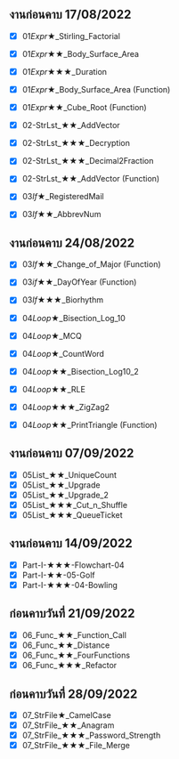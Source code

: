 ## งานก่อนคาบ 17/08/2022

- [x] 01*Expr*★_Stirling_Factorial
- [x] 01*Expr*★★_Body_Surface_Area
- [x] 01*Expr*★★★_Duration
- [x] 01*Expr*★_Body_Surface_Area (Function)
- [x] 01*Expr*★★_Cube_Root (Function)

- [x] 02-StrLst_★★_AddVector
- [x] 02-StrLst_★★★_Decryption
- [x] 02-StrLst_★★★_Decimal2Fraction
- [x] 02-StrLst_★★_AddVector (Function)

- [x] 03*If*★_RegisteredMail
- [x] 03*If*★★_AbbrevNum

## งานก่อนคาบ 24/08/2022

- [x] 03*If*★★_Change_of_Major (Function)
- [x] 03*if*★★_DayOfYear (Function)
- [x] 03*If*★★★_Biorhythm

- [x] 04*Loop*★_Bisection_Log_10
- [x] 04*Loop*★_MCQ
- [x] 04*Loop*★_CountWord
- [x] 04*Loop*★★_Bisection_Log10_2
- [x] 04*Loop*★★_RLE
- [x] 04*Loop*★★★_ZigZag2
- [x] 04*Loop*★★_PrintTriangle (Function)

## งานก่อนคาบ 07/09/2022

- [x] 05List_★★_UniqueCount
- [x] 05List_★★_Upgrade
- [x] 05List_★★_Upgrade_2
- [x] 05List_★★★_Cut_n_Shuffle
- [x] 05List_★★★_QueueTicket

## งานก่อนคาบ 14/09/2022

- [x] Part-I-★★★-Flowchart-04
- [x] Part-I-★★-05-Golf
- [x] Part-I-★★★-04-Bowling

## ก่อนคาบวันที่ 21/09/2022

- [x] 06_Func_★★_Function_Call
- [x] 06_Func_★★_Distance
- [x] 06_Func_★★_FourFunctions
- [x] 06_Func_★★★_Refactor

## ก่อนคาบวันที่ 28/09/2022

- [x] 07_StrFile★_CamelCase
- [x] 07_StrFile_★★_Anagram
- [x] 07_StrFile_★★★_Password_Strength
- [x] 07_StrFile_★★★_File_Merge
